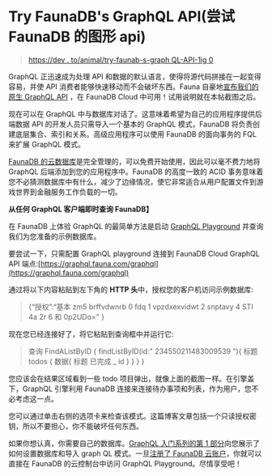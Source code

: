 # Try FaunaDB's GraphQL API(尝试 FaunaDB 的图形 api)

> [https://dev . to/animal/try-faunab-s-graph QL-API-1ig 0](https://dev.to/fauna/try-faunadb-s-graphql-api-1ig0)

GraphQL 正迅速成为处理 API 和数据的默认语言，使得将源代码拼接在一起变得容易，并使 API 消费者能够快速移动而不会破坏东西。Fauna 自豪地[宣布我们的原生 GraphQL API](https://fauna.com/blog/the-worlds-best-serverless-database-now-with-native-graphql) ，在 FaunaDB Cloud 中可用！试用说明就在本帖截图之后。

现在可以在 GraphQL 中与数据库对话了。这意味着希望为自己的应用程序提供后端数据 API 的开发人员只需导入一个基本的 GraphQL 模式，FaunaDB 将负责创建底层集合、索引和关系。高级应用程序可以使用 FaunaDB 的面向事务的 FQL 来扩展 GraphQL 模式。

[FaunaDB 的云数据库](https://dashboard.fauna.com/accounts/register)是完全管理的，可以免费开始使用，因此可以毫不费力地将 GraphQL 后端添加到您的应用程序中。FaunaDB 的高度一致的 ACID 事务意味着您不必猜测数据库中有什么，减少了边缘情况，使它非常适合从用户配置文件到游戏世界到金融服务工作负载的一切。

**从任何 GraphQL 客户端即时查询 FaunaDB】**

在 FaunaDB 上体验 GraphQL 的最简单方法是启动 [GraphQL Playground](https://www.graphqlbin.com/v2/new) 并查询我们为您准备的示例数据库。

要尝试一下，只需配置 GraphQL playground 连接到 FaunaDB Cloud GraphQL API 端点:[https://graphql.fauna.com/graphql](https://graphql.fauna.com/graphql)

通过将以下内容粘贴到左下角的 **HTTP 头**中，授权您的客户机访问示例数据库:

> {“授权”:“基本 zm5 brffvdwnrb 0 fdq 1 vpzdxexvidwt 2 snptavy 4 STI 4a 2r 6 和 0p2UDo=" }

现在您已经连接好了，将它粘贴到查询框中并运行它:

> 查询 FindAListByID {
> findListByID(id:" 234550211483009539 "){
> 标题
> todos {
> 数据{
> 标题
> 已完成
> _ id
> }
> }
> }
> }

您应该会在结果区域看到一些 todo 项目弹出，就像上面的截图一样。在引擎盖下，GraphQL 引擎利用 FaunaDB 连接来连接待办事项和列表，作为用户，您不必考虑这一点。

您可以通过单击右侧的选项卡来检查该模式。这篇博客文章包括一个只读授权密钥，所以不要担心，你不能破坏任何东西。

如果你想认真，你需要自己的数据库。[GraphQL 入门系列的第 1 部分](https://fauna.com/blog/getting-started-with-graphql-part-1-importing-and-querying-your-schema)向您展示了如何设置数据库和导入 graph QL 模式。一旦[注册了 FaunaDB 云账户](https://dashboard.fauna.com/accounts/register)，你就可以直接在 FaunaDB 的云控制台中访问 GraphQL Playground。尽情享受吧！